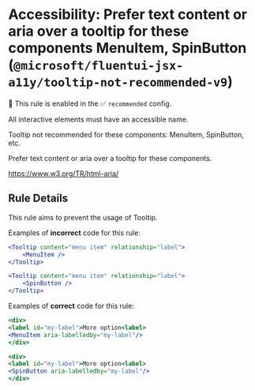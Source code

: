 # Accessibility: Prefer text content or aria over a tooltip for these components MenuItem, SpinButton (`@microsoft/fluentui-jsx-a11y/tooltip-not-recommended-v9`)

💼 This rule is enabled in the ✅ `recommended` config.

<!-- end auto-generated rule header -->

All interactive elements must have an accessible name.

Tooltip not recommended for these components: MenuItem, SpinButton, etc.

Prefer text content or aria over a tooltip for these components.

<https://www.w3.org/TR/html-aria/>

## Rule Details

This rule aims to prevent the usage of Tooltip.

Examples of **incorrect** code for this rule:

```jsx
<Tooltip content="menu item" relationship="label">
    <MenuItem />
</Tooltip>
```

```jsx
<Tooltip content="menu item" relationship="label">
    <SpinButton />
</Tooltip>
```

Examples of **correct** code for this rule:

```jsx
<div>
<label id="my-label">More option<label>
<MenuItem aria-labelledby="my-label"/>
</div>
```

```jsx
<div>
<label id="my-label">More option<label>
<SpinButton aria-labelledby="my-label"/>
</div>
```
